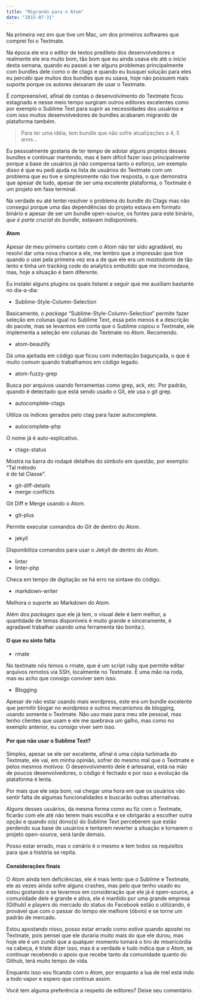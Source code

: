 ```yaml
---
title: "Migrando para o Atom"
date: "2015-07-31"
---
```


Na primeira vez em que tive um Mac, um dos primeiros softwares que comprei foi o Textmate.

Na época ele era o editor de textos predileto dos desenvolvedores e realmente ele era muito bom, tão bom que eu ainda
usava ele até o início desta semana, quando eu passei a ter alguns problemas principalmente com bundles dele como o de
ctags e quando eu busquei solução para eles eu percebi que muitos dos bundles que eu usava, hoje não possuem mais
suporte porque os autores deixaram de usar o Textmate.

É compreensível, afinal de contas o desenvolvimento do Textmate ficou estagnado e nesse meio tempo surgiram outros
editores excelentes como por exemplo o Sublime Text para suprir as necessidades dos usuários e com isso muitos
desenvolvedores de bundles acabaram migrando de plataforma também.

> Para ter uma idéia, tem bundle que não sofre atualizações a 4, 5 anos…

Eu pessoalmente gostaria de ter tempo de adotar alguns projetos desses bundles e continuar mantendo, mas é bem difícil
fazer isso principalmente porque a base de usuários já não compensa tanto o esforço, um exemplo disso é que eu pedi
ajuda na lista de usuários do Textmate com um problema que eu tive e simplesmente não tive resposta, o que demonstra que
apesar de tudo, apesar de ser uma excelente plataforma, o Textmate é um projeto em fase terminal.

Na verdade eu até tentei resolver o problema do bundle do Ctags mas não consegui porque uma das dependências do projeto
estava em formato binário e apesar de ser um bundle open-source, os fontes para este binário, _que é parte crucial do
bundle_, estavam indisponíveis.

#### Atom

Apesar de meu primeiro contato com o Atom não ter sido agradável, eu resolvi dar uma nova chance a ele, me lembro que a
impressão que tive quando o usei pela primeira vez era a de que ele era um _mastodonte_ de tão lento e tinha um tracking
code do analytics embutido que me incomodava, mas, hoje a situação é bem diferente.

Eu instalei alguns plugins os quais listarei a seguir que me auxiliam bastante no dia-a-dia:

- Sublime-Style-Column-Selection

Basicamente, o _package_ “Sublime-Style-Column-Selection” permite fazer seleção em colunas igual no Sublime Text, essa
pelo menos é a descrição do pacote, mas se levarmos em conta que o Sublime copiou o Textmate, ele implementa a seleção
em colunas do Textmate no Atom. Recomendo.

- atom-beautify

Dá uma ajeitada em código que ficou com indentação bagunçada, o que é muito comum quando trabalhamos em código legado.

- atom-fuzzy-grep

Busca por arquivos usando ferramentas como grep, ack, etc. Por padrão, quando é detectado que está sendo usado o Git,
ele usa o git grep.

- autocomplete-ctags

Utiliza os índices gerados pelo ctag para fazer autocomplete.

- autocomplete-php

O nome já é auto-explicativo.

- ctags-status

Mostra na barra do rodapé detalhes do símbolo em questão, por exemplo: “Tal método  
é de tal Classe”.

- git-diff-details
- merge-conflicts

Git Diff e Merge usando o Atom.

- git-plus

Permite executar comandos do Git de dentro do Atom.

- jekyll

Disponibiliza comandos para usar o Jekyll de dentro do Atom.

- linter
- linter-php

Checa em tempo de digitação se há erro na sintaxe do código.

- markdown-writer

Melhora o suporte ao Markdown do Atom.

Além dos _packages_ que ele já tem, o visual dele é bem melhor, a quantidade de temas disponíveis é muito grande e
sinceramente, é agradavel trabalhar usando uma ferramenta tão bonita:).

#### O que eu sinto falta

- rmate

No textmate nós temos o rmate, que é um script ruby que permite editar arquivos remotos via SSH, localmente no Textmate.
É uma mão na roda, mas eu acho que consigo conviver sem isso.

- Blogging

Apesar de não estar usando mais wordpress, este era um bundle excelente que permitir blogar no wordpress e outros
mecanismos de blogging, usando somente o Textmate. Não uso mais para meu site pessoal, mas tenho clientes que usam e ele
me quebrava um galho, mas como no exemplo anterior, eu consigo viver sem isso.

#### Por que não usar o Sublime Text?

Simples, apesar se ele ser excelente, afinal é uma cópia turbinada do Textmate, ele vai, em minha opinião, sofrer do
mesmo mal que o Textmate e pelos mesmos motivos: O desenvolvimento dele é artesanal, está na mão de poucos
desenvolvedores, o código é fechado e por isso a evolução da plataforma é lenta.

Por mais que ele seja bom, vai chegar uma hora em que os usuários vão sentir falta de algumas funcionalidades e buscarão
outras alternativas.

Alguns desses usuários, da mesma forma como eu fiz com o Textmate, ficarão com ele até não terem mais escolha e se
obrigarão a escolher outra opção e quando o(s) dono(s) do Sublime Text perceberem que estão perdendo sua base de
usuários e tentarem reverter a situação e tornarem o projeto open-source, será tarde demais.

Posso estar errado, mas o cenário é o mesmo e tem todos os requisitos para que a história se repita.

#### Considerações finais

O Atom ainda tem deficiências, ele é mais lento que o Sublime e Textmate, ele as vezes ainda sofre alguns crashes, mas
pelo que tenho usado eu estou gostando e se levarmos em consideração que ele já é open-source, a comunidade dele é
grande e ativa, ele é mantido por uma grande empresa (Github) e players do mercado do status do Facebook estão o
utilizando, é provável que com o passar do tempo ele melhore (óbvio) e se torne um padrão de mercado.

Estou apostando nisso, posso estar errado como estive quando apostei no Textmate, pois pensei que ele duraria muito mais
do que ele durou, mas hoje ele é um zumbi que a qualquer momento tomará o tiro de misericórdia na cabeça, é triste dizer
isso, mas é a verdade e tudo indica que o Atom, se continuar recebendo o apoio que recebe tanto da comunidade quanto do
Github, terá muito tempo de vida.

Enquanto isso vou ficando com o Atom, por enquanto a lua de mel está indo a todo vapor e espero que continue assim.

Você tem alguma preferência a respeito de editores? Deixe seu comentário.
